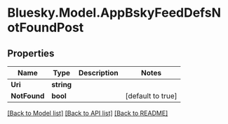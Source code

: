 # Bluesky.Model.AppBskyFeedDefsNotFoundPost

## Properties

Name | Type | Description | Notes
------------ | ------------- | ------------- | -------------
**Uri** | **string** |  | 
**NotFound** | **bool** |  | [default to true]

[[Back to Model list]](../README.md#documentation-for-models) [[Back to API list]](../README.md#documentation-for-api-endpoints) [[Back to README]](../README.md)

